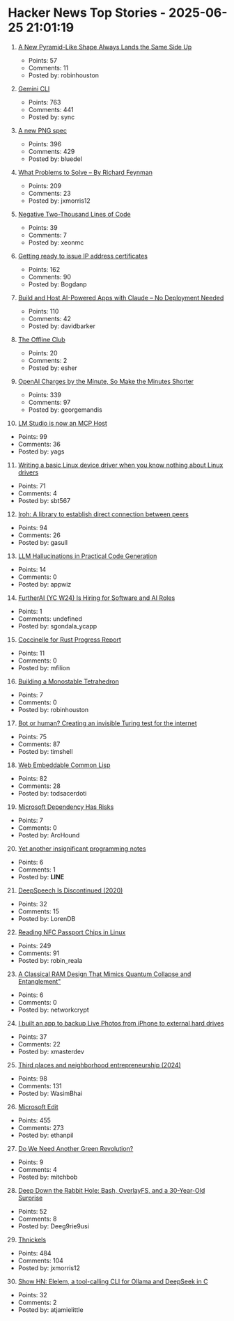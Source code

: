 # Hacker News Top Stories - 2025-06-25 21:01:19

1. [A New Pyramid-Like Shape Always Lands the Same Side Up](https://www.quantamagazine.org/a-new-pyramid-like-shape-always-lands-the-same-side-up-20250625/)
   - Points: 57
   - Comments: 11
   - Posted by: robinhouston

2. [Gemini CLI](https://blog.google/technology/developers/introducing-gemini-cli-open-source-ai-agent/)
   - Points: 763
   - Comments: 441
   - Posted by: sync

3. [A new PNG spec](https://www.programmax.net/articles/png-is-back/)
   - Points: 396
   - Comments: 429
   - Posted by: bluedel

4. [What Problems to Solve – By Richard Feynman](http://genius.cat-v.org/richard-feynman/writtings/letters/problems)
   - Points: 209
   - Comments: 23
   - Posted by: jxmorris12

5. [Negative Two-Thousand Lines of Code](https://www.folklore.org/StoryView.py?story=Negative_2000_Lines_Of_Code.txt)
   - Points: 39
   - Comments: 7
   - Posted by: xeonmc

6. [Getting ready to issue IP address certificates](https://community.letsencrypt.org/t/getting-ready-to-issue-ip-address-certificates/238777)
   - Points: 162
   - Comments: 90
   - Posted by: Bogdanp

7. [Build and Host AI-Powered Apps with Claude – No Deployment Needed](https://www.anthropic.com/news/claude-powered-artifacts)
   - Points: 110
   - Comments: 42
   - Posted by: davidbarker

8. [The Offline Club](https://www.theoffline-club.com)
   - Points: 20
   - Comments: 2
   - Posted by: esher

9. [OpenAI Charges by the Minute, So Make the Minutes Shorter](https://george.mand.is/2025/06/openai-charges-by-the-minute-so-make-the-minutes-shorter/)
   - Points: 339
   - Comments: 97
   - Posted by: georgemandis

10. [LM Studio is now an MCP Host](https://lmstudio.ai/blog/lmstudio-v0.3.17)
   - Points: 99
   - Comments: 36
   - Posted by: yags

11. [Writing a basic Linux device driver when you know nothing about Linux drivers](https://crescentro.se/posts/writing-drivers/)
   - Points: 71
   - Comments: 4
   - Posted by: sbt567

12. [Iroh: A library to establish direct connection between peers](https://github.com/n0-computer/iroh)
   - Points: 94
   - Comments: 26
   - Posted by: gasull

13. [LLM Hallucinations in Practical Code Generation](https://dl.acm.org/doi/10.1145/3728894)
   - Points: 14
   - Comments: 0
   - Posted by: appwiz

14. [FurtherAI (YC W24) Is Hiring for Software and AI Roles](https://www.ycombinator.com/companies/furtherai/jobs)
   - Points: 1
   - Comments: undefined
   - Posted by: sgondala_ycapp

15. [Coccinelle for Rust Progress Report](https://www.collabora.com/news-and-blog/blog/2025/06/25/coccinelle-for-rust-progress-report/)
   - Points: 11
   - Comments: 0
   - Posted by: mfilion

16. [Building a Monostable Tetrahedron](https://arxiv.org/abs/2506.19244)
   - Points: 7
   - Comments: 0
   - Posted by: robinhouston

17. [Bot or human? Creating an invisible Turing test for the internet](https://research.roundtable.ai/proof-of-human/)
   - Points: 75
   - Comments: 87
   - Posted by: timshell

18. [Web Embeddable Common Lisp](https://turtleware.eu/static/paste/wecl-test-gl/main.html)
   - Points: 82
   - Comments: 28
   - Posted by: todsacerdoti

19. [Microsoft Dependency Has Risks](https://blog.miloslavhomer.cz/p/microsoft-dependency-has-risks)
   - Points: 7
   - Comments: 0
   - Posted by: ArcHound

20. [Yet another insignificant programming notes](https://chua.bitbucket.io)
   - Points: 6
   - Comments: 1
   - Posted by: __LINE__

21. [DeepSpeech Is Discontinued (2020)](https://github.com/mozilla/DeepSpeech)
   - Points: 32
   - Comments: 15
   - Posted by: LorenDB

22. [Reading NFC Passport Chips in Linux](https://shkspr.mobi/blog/2025/06/reading-nfc-passport-chips-in-linux/)
   - Points: 249
   - Comments: 91
   - Posted by: robin_reala

23. [A Classical RAM Design That Mimics Quantum Collapse and Entanglement"](https://www.qsymbolic.com)
   - Points: 6
   - Comments: 0
   - Posted by: networkcrypt

24. [I built an app to backup Live Photos from iPhone to external hard drives](undefined)
   - Points: 37
   - Comments: 22
   - Posted by: xmasterdev

25. [Third places and neighborhood entrepreneurship (2024)](https://www.nber.org/papers/w32604)
   - Points: 98
   - Comments: 131
   - Posted by: WasimBhai

26. [Microsoft Edit](https://github.com/microsoft/edit)
   - Points: 455
   - Comments: 273
   - Posted by: ethanpil

27. [Do We Need Another Green Revolution?](https://www.newyorker.com/magazine/2025/06/30/do-we-need-another-green-revolution)
   - Points: 9
   - Comments: 4
   - Posted by: mitchbob

28. [Deep Down the Rabbit Hole: Bash, OverlayFS, and a 30-Year-Old Surprise](https://sigma-star.at/blog/2025/06/deep-down-the-rabbit-hole-bash-overlayfs-and-a-30-year-old-surprise/)
   - Points: 52
   - Comments: 8
   - Posted by: Deeg9rie9usi

29. [Thnickels](https://thick-coins.net/?_bhlid=8a5736885893b7837e681aa73f890b9805a4673e)
   - Points: 484
   - Comments: 104
   - Posted by: jxmorris12

30. [Show HN: Elelem, a tool-calling CLI for Ollama and DeepSeek in C](https://codeberg.org/politebot/elelem)
   - Points: 32
   - Comments: 2
   - Posted by: atjamielittle

